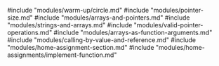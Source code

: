 #include "modules/warm-up/circle.md"
#include "modules/pointer-size.md"
#include "modules/arrays-and-pointers.md"
#include "modules/strings-and-arrays.md"
#include "modules/valid-pointer-operations.md"
#include "modules/arrays-as-function-arguments.md"
#include "modules/calling-by-value-and-reference.md"
#include "modules/home-assignment-section.md"
#include "modules/home-assignments/implement-function.md"
